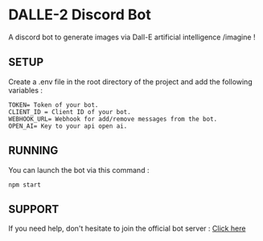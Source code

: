 
# DALLE-2 Discord Bot

A discord bot to generate images via Dall-E artificial intelligence /imagine !


## SETUP

Create a .env file in the root directory of the project and add the following variables :
```
TOKEN= Token of your bot.
CLIENT_ID = Client ID of your bot.
WEBHOOK_URL= Webhook for add/remove messages from the bot.
OPEN_AI= Key to your api open ai.
```
## RUNNING

You can launch the bot via this command :
```
npm start
```

## SUPPORT 
If you need help, don't hesitate to join the official bot server : [Click here](https://discord.gg/xdNm3HycW9)

